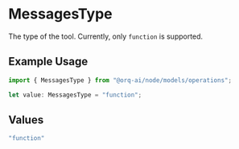 # MessagesType

The type of the tool. Currently, only `function` is supported.

## Example Usage

```typescript
import { MessagesType } from "@orq-ai/node/models/operations";

let value: MessagesType = "function";
```

## Values

```typescript
"function"
```